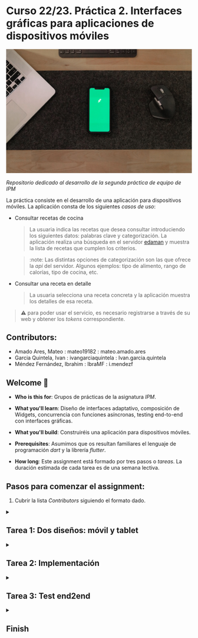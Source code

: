 # Curso 22/23. Práctica 2. Interfaces gráficas para aplicaciones de dispositivos móviles

![Image of the assigment](pexels-andrew-neel-6633920.jpg)

_Repositorio dedicado al desarrollo de la segunda práctica de equipo
de IPM_

La práctica consiste en el desarrollo de una aplicación para
dispositivos móviles. La aplicación consta de los siguientes _casos de
uso_:

- Consultar recetas de cocina

  > La usuaria indica las recetas que desea consultar introduciendo
  > los siguientes datos: palabras clave y categorización. La
  > aplicación realiza una búsqueda en el servidor
  > [edaman](https://www.edamam.com/) y muestra la lista de recetas
  > que cumplen los criterios.

  > :note: Las distintas opciones de categorización son las que
  > ofrece la _api_ del servidor. Algunos ejemplos: tipo de
  > alimento, rango de calorías, tipo de cocina, etc.

- Consultar una receta en detalle

  > La usuaria selecciona una receta concreta y la aplicación
  > muestra los detalles de esa receta.


> :warning: para poder usar el servicio, es necesario registrarse a
> través de su web y obtener los _tokens_ correspondiente.


## Contributors:

- Amado Ares, Mateo : mateo19182 : mateo.amado.ares
- Garcia Quintela, Ivan : ivangarciaquintela : Ivan.garcia.quintela
- Méndez Fernández, Ibrahim : IbraMF : i.mendezf


## Welcome :wave:

- **Who is this for**: Grupos de prácticas de la asignatura _IPM_.

- **What you'll learn**: Diseño de interfaces adaptativo, composición
  de Widgets, concurrencia con funciones asíncronas, testing
  end-to-end con interfaces gráficas.

- **What you'll build**: Construiréis una aplicación para dispositivos
  móviles.

- **Prerequisites**: Asumimos que os resultan familiares el lenguaje de
  programación _dart_ y la librería _flutter_.

- **How long**: Este assignment está formado por tres pasos o
  _tareas_. La duración estimada de cada tarea es de una semana
  lectiva.


## Pasos para comenzar el assignment:

1. Cubrir la lista _Contributors_ siguiendo el formato dado.


<details id=1>
<summary><h2>Tarea 1: Dos diseños: móvil y tablet</h2></summary>

### :wrench: Esta tarea tiene las siguientes partes:

1. Realizar el diseño de la interfaz para los casos de uso indicado.

    - El diseño tiene que incluir diseños adaptados tanto para
      móviles como para tablets.

        * Al adaptar el diseño a los distintos dispositivos, al menos
          resultarán dos diseños distintos: móvil y tablet.

        * Cada diseño debe adaptarse realmente al dispositivo. No es
          suficiente, por ejemplo, que la versión de tablet sea una
          versión ampliada de la de móvil.

    - El diseño tiene que incluir los elementos necesarios para la
      gestión de errores, proporcionar la retroalimentación
      necesaria a la usuaria durante las operaciones de E/S, ...

    - Las pautas para documentar el diseño son las mismas que las
      pautas de la primera fase de la práctica individual.

    - La documentación del diseño se incorpora al fichero
      `diseño_iu.pdf` de este repositorio.



### :books: Objetivos de aprendizaje:

- Diseño adaptativo.

</details>


<details id=2>
<summary><h2>Tarea 2: Implementación</h2></summary>

### :wrench: Esta tarea tiene las siguientes partes:

1. Implementar la aplicación siguiendo el diseño de la interfaz
   creado anteriormente.

    - El lenguaje de programación es dart

    - La librería gráfica es flutter.

   > :warning: No olvidéis en las operaciones de E/S de informar a la
   > usuaria de todo lo necesario y gestionar los posibles errores.

   > :warning: Actualmente flutter soporta múltiples plataformas:
   > linux, web, android, ios, etc. Dado que el resultado de la
   > práctica es una aplicación móvil, tenéis que cercioraros de que
   > la aplicación funciona como se espera en android o/y ios. La
   > defensa de la práctica también se realizará ejecutando la
   > aplicación en alguna de dichas plataformas.

   > :warning: Los cambios en la implementación deben ir acompañados
   > del cambio correspondiente en el diseño sw y también podría ser
   > necesario un cambio en el diseño de la interfaz gráfica de
   > usuaria (_IGU_). En ambos casos, los commits correspondientes
   > debe incluir las modificaciones de dichos diseños.

   > **Note** Tanto para el desarrollo como para la presentación de
   > la aplicación podéis usar un emulador y/o un dispositivo
   > real. En caso de usar un dispositivo real, os resultará muy
   > útil una aplicación como
   > [scrcpy](https://github.com/Genymobile/scrcpy)

   > **Note** En este repositorio se incluye un fichero
   > `edaman.dart`. El fichero contiene el código para una
   > aplicación _CLI_ que realiza consultas al servidor
   > _edaman_. Podéis usar el código como consideréis conveniente
   > para el desarrollo de la práctica.


### :books: Objetivos de aprendizaje:

- Composición de widgets.

- Patrones de manejo de estado no-MVC.

</details>



<details id=3>
<summary><h2>Tarea 3: Test end2end</h2></summary>

### :wrench: Esta tarea tiene las siguientes partes:

1. Implementar los tests _end to end_ para los distintos casos de la
   aplicación.

    - Los tests también deben cubrir los errores de E/S.

### :books: Objetivos de aprendizaje:

- Tests end to end con interfaces gráficas.

</details>


<details id=X>
<summary><h2>Finish</h2></summary>

_Congratulations friend, you've completed this assignment!_

Una vez terminada la práctica no olvidéis revisar el contenido del
repositorio en Github y comprobar su correcto funcionamiento antes de
realizar la defensa.

</details>
